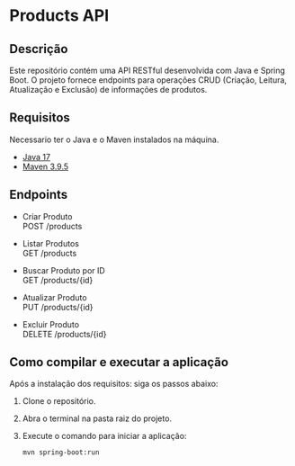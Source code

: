 # Products API

## Descrição
Este repositório contém uma API RESTful desenvolvida com Java e Spring Boot. O projeto fornece endpoints para operações CRUD (Criação, Leitura, Atualização e Exclusão) de informações de produtos.

## Requisitos

Necessario ter o Java e o Maven instalados na máquina. <br>

* [Java 17](https://www.oracle.com/br/java/technologies/downloads/#java17)
* [Maven 3.9.5](https://maven.apache.org/download.cgi)

## Endpoints

* Criar Produto<br>
POST /products

* Listar Produtos<br>
GET /products

* Buscar Produto por ID<br>
GET /products/{id}

* Atualizar Produto<br>
PUT /products/{id}

* Excluir Produto<br>
DELETE /products/{id}

## Como compilar e executar a aplicação

Após a instalação dos requisitos: siga os passos abaixo:

1. Clone o repositório.
2. Abra o terminal na pasta raiz do projeto.
3. Execute o comando para iniciar a aplicação:

    ```bash
    mvn spring-boot:run
    ```
